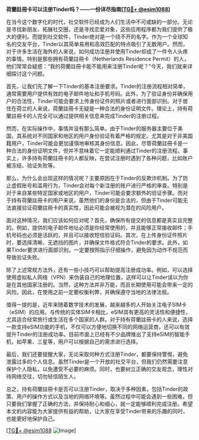 **荷蘭註冊卡可以注册Tinder吗？——一份详尽指南[[TG💪+ @esim1088](https://t.me/s/esim1088)]**

在当今这个数字化的时代，社交软件已经成为人们生活中不可或缺的一部分。无论是寻找新朋友、拓展社交圈，还是寻找恋爱对象，这些应用程序都为我们提供了极大的便利。而提到社交软件，Tinder绝对是一个绕不开的名字。作为一个全球知名的交友平台，Tinder以其简单易用和高效匹配的特点吸引了无数用户。然而，对于许多生活在海外的人来说，如何成功注册并使用Tinder却成了一件令人头疼的事情。特别是那些拥有荷蘭註冊卡（Netherlands Residence Permit）的人，他们常常会疑惑：“我的荷蘭註冊卡能不能用来注册Tinder呢？”今天，我们就来详细探讨这个问题。

首先，让我们先了解一下Tinder的基本注册要求。Tinder的注册流程相对简单，通常需要用户提供有效的电子邮件地址和手机号码。此外，为了验证身份并确保用户的合法性，Tinder可能会要求上传身份证件的照片或者进行面部识别。对于居住在荷兰的人来说，荷蘭註冊卡无疑是一种合法的身份证明文件。理论上，持有荷蘭註冊卡的人完全可以通过提供相关信息来完成Tinder的注册过程。

然而，在实际操作中，事情并没有那么简单。由于Tinder的服务器主要位于美国，其系统对不同国家和地区的用户身份验证有着严格的规定。尤其是对于非美国籍用户，Tinder可能会更加谨慎地审核其身份信息。因此，尽管荷蘭註冊卡是一种合法的身份证明文件，但并不意味着它一定能顺利通过Tinder的注册流程。事实上，许多持有荷蘭註冊卡的人都反映，在尝试注册时遇到了各种问题，比如账户被冻结、验证失败等。

那么，为什么会出现这样的情况呢？主要原因在于Tinder的反欺诈机制。为了防止虚假账号和滥用行为，Tinder会对每个新注册的账户进行严格的审查。特别是对于来自某些特定国家或地区的用户，Tinder可能会要求额外的验证步骤。而对于持有荷蘭註冊卡的用户来说，虽然他们的身份是合法的，但由于Tinder可能无法直接验证荷蘭註冊卡的真实性，因此可能会被视为潜在的风险用户。

面对这种情况，我们应该如何应对呢？首先，确保所有提交的信息都是真实且完整的。例如，提供的电子邮件地址必须是你经常使用的，并且能够正常接收邮件；手机号码也必须是活跃的，并且可以接收短信验证码。其次，在上传身份证件照片时，要选择清晰、无遮挡的图片，并确保文件格式符合Tinder的要求。此外，如果Tinder要求进行面部识别，一定要按照指示仔细操作，避免因为动作不规范而导致验证失败。

除了上述常规方法外，还有一些小技巧可以帮助提高注册成功率。例如，可以选择使用虚拟私人网络（VPN）来伪装自己的地理位置，这样可以让Tinder误以为你是在其他国家注册的。当然，这种方法并非万能，而且长期使用可能会带来一定的风险。因此，在使用之前一定要权衡利弊，并确保遵守当地的法律法规。

值得一提的是，近年来随着数字技术的发展，越来越多的人开始关注电子SIM卡（eSIM）的应用。与传统的实体SIM卡相比，eSIM具有更高的灵活性和便捷性，尤其适合经常旅行或生活在多个国家的人群。对于持有荷蘭註冊卡的人来说，选择一款支持eSIM功能的手机，不仅可以方便地切换不同的网络运营商，还可以有效提升Tinder的注册成功率。目前市面上已经有不少品牌推出了支持eSIM的智能手机，如苹果、三星等，用户可以根据自己的需求进行选择。

最后，我们还要提醒大家，无论采取何种方式注册Tinder，都要保持警惕，避免泄露过多的个人信息。虽然Tinder是一个开放的社交平台，但我们仍然需要注意保护个人隐私，以免遭受不必要的麻烦。同时，也要树立正确的交友观念，理性对待网络交往，切勿轻信陌生人。

总之，持有荷蘭註冊卡是否可以注册Tinder，取决于多种因素，包括Tinder的政策、用户的操作方式以及当地的网络环境等。虽然过程中可能会遇到一些困难，但只要我们掌握了正确的方法，并保持耐心和细心，就一定能够顺利完成注册。希望本文的内容能为大家提供有益的帮助，让大家在享受Tinder带来的乐趣的同时，也能更好地保护自己。

[[TG💪+ @esim1088](https://t.me/s/esim1088) ![Image](https://i.postimg.cc/4NQfJmqS/Snipaste-2025-05-13-00-14-12.png)]